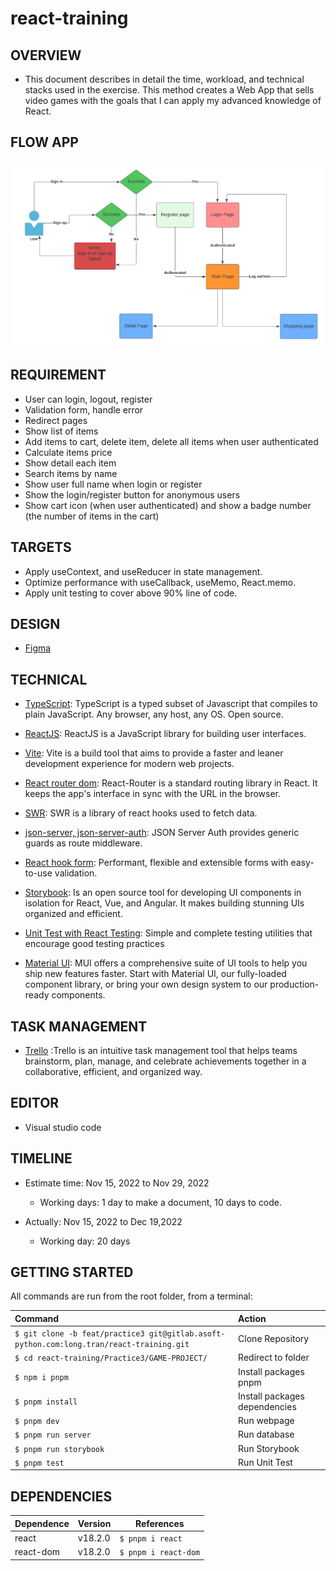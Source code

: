 # react-training

## OVERVIEW

- This document describes in detail the time, workload, and technical stacks used in the exercise. This method creates a Web App that sells video games with the goals that I can apply my advanced knowledge of React.

## FLOW APP

![Flow App Practice](./src/assets/App/chartApp.png)

## REQUIREMENT

- User can login, logout, register
- Validation form, handle error
- Redirect pages
- Show list of items
- Add items to cart, delete item, delete all items when user authenticated
- Calculate items price
- Show detail each item
- Search items by name
- Show user full name when login or register
- Show the login/register button for anonymous users
- Show cart icon (when user authenticated) and show a badge number (the number of items in the cart)

## TARGETS

- Apply useContext, and useReducer in state management.
- Optimize performance with useCallback, useMemo, React.memo.
- Apply unit testing to cover above 90% line of code.

## DESIGN

- [Figma](https://nekusu.github.io/shopping-cart/#/games)

## TECHNICAL

- [TypeScript](https://www.typescriptlang.org/docs/handbook/typescript-in-5-minutes.html): TypeScript is a typed subset of Javascript that compiles to plain JavaScript. Any browser, any host, any OS. Open source.

- [ReactJS](https://reactjs.org/): ReactJS is a JavaScript library for building user interfaces.

- [Vite](https://vitejs.dev/): Vite is a build tool that aims to provide a faster and leaner development experience for modern web projects.

- [React router dom](https://reactrouter.com/en/main): React-Router is a standard routing library in React. It keeps the app's interface in sync with the URL in the browser.

- [SWR](https://swr.vercel.app/): SWR is a library of react hooks used to fetch data.

- [json-server, json-server-auth](https://github.com/jeremyben/json-server-auth): JSON Server Auth provides generic guards as route middleware.

- [React hook form](https://react-hook-form.com/): Performant, flexible and extensible forms with easy-to-use validation.

- [Storybook](https://storybook.js.org/): Is an open source tool for developing UI components in isolation for React, Vue, and Angular. It makes building stunning UIs organized and efficient.

- [Unit Test with React Testing](https://testing-library.com/docs/react-testing-library/intro/): Simple and complete testing utilities that encourage good testing practices

- [Material UI](https://mui.com/material-ui/getting-started/overview/): MUI offers a comprehensive suite of UI tools to help you ship new features faster. Start with Material UI, our fully-loaded component library, or bring your own design system to our production-ready components.

## TASK MANAGEMENT

- [Trello](https://trello.com/b/m414lamx/react-practice-3) :Trello is an intuitive task management tool that helps teams brainstorm, plan, manage, and celebrate achievements together in a collaborative, efficient, and organized way.

## EDITOR

- Visual studio code

## TIMELINE

- Estimate time: Nov 15, 2022 to Nov 29, 2022
  - Working days: 1 day to make a document, 10 days to code.

- Actually: Nov 15, 2022 to Dec 19,2022 
  - Working day: 20 days

## GETTING STARTED

All commands are run from the root folder, from a terminal:

| Command                                                                                  | Action                        |
| :--------------------------------------------------------------------------------------- | :---------------------------- |
| `$ git clone -b feat/practice3 git@gitlab.asoft-python.com:long.tran/react-training.git` | Clone Repository              |
| `$ cd react-training/Practice3/GAME-PROJECT/`                                            | Redirect to folder            |
| `$ npm i pnpm`                                                                           | Install packages pnpm         |
| `$ pnpm install`                                                                         | Install packages dependencies |
| `$ pnpm dev`                                                                             | Run webpage                   |
| `$ pnpm run server`                                                                      | Run database                  |
| `$ pnpm run storybook`                                                                   | Run Storybook                 |
| `$ pnpm test`                                                                            | Run Unit Test                 |

## DEPENDENCIES

| Dependence | Version | References           |
| :--------- | :------ | -------------------- |
| react      | v18.2.0 | `$ pnpm i react`     |
| react-dom  | v18.2.0 | `$ pnpm i react-dom` |
